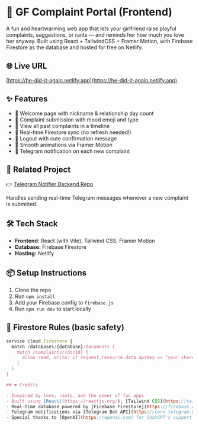 # 💖 GF Complaint Portal (Frontend)

A fun and heartwarming web app that lets your girlfriend raise playful complaints, suggestions, or rants — and reminds her how much you love her anyway. Built using React + TailwindCSS + Framer Motion, with Firebase Firestore as the database and hosted for free on Netlify.

## 🌐 Live URL
[https://he-did-it-again.netlify.app](https://he-did-it-again.netlify.app)

## ✨ Features

- 💌 Welcome page with nickname & relationship day count
- 📝 Complaint submission with mood emoji and type
- 📜 View all past complaints in a timeline
- 🔄 Real-time Firestore sync (no refresh needed!)
- 🚪 Logout with cute confirmation message
- 🎨 Smooth animations via Framer Motion
- 📲 Telegram notification on each new complaint

## 🔗 Related Project

👉 [Telegram Notifier Backend Repo]((https://github.com/apgokul/gf-telegram-notifier))

Handles sending real-time Telegram messages whenever a new complaint is submitted.

## 🛠️ Tech Stack

- **Frontend:** React (with Vite), Tailwind CSS, Framer Motion
- **Database:** Firebase Firestore
- **Hosting:** Netlify

## 📦 Setup Instructions

1. Clone the repo
2. Run `npm install`
3. Add your Firebase config to `firebase.js`
4. Run `npm run dev` to start locally

## 🔐 Firestore Rules (basic safety)

```js
service cloud.firestore {
  match /databases/{database}/documents {
    match /complaints/{docId} {
      allow read, write: if request.resource.data.apiKey == "your_shared_secret";
    }
  }
}

## ❤️ Credits

- Inspired by love, rants, and the power of fun apps
- Built using [React](https://reactjs.org/), [Tailwind CSS](https://tailwindcss.com/), [Framer Motion](https://www.framer.com/motion/)
- Real-time database powered by [Firebase Firestore](https://firebase.google.com/)
- Telegram notifications via [Telegram Bot API](https://core.telegram.org/bots/api)
- Special thanks to [OpenAI](https://openai.com) for ChatGPT's support during development!
